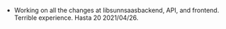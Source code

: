 - Working on all the changes at libsunnsaasbackend, API, and frontend. Terrible experience. Hasta 20 2021/04/26.